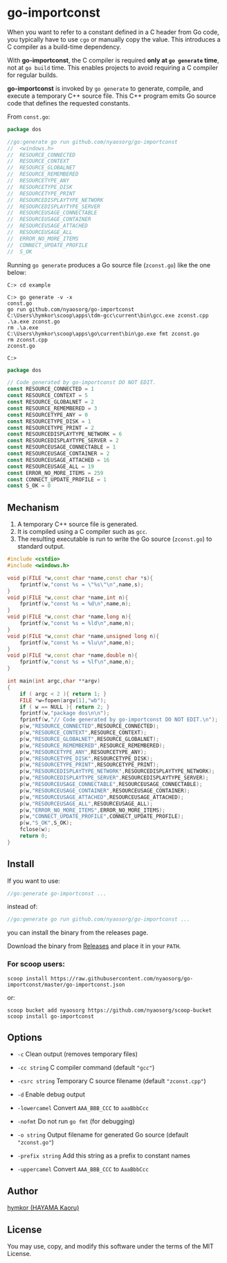 go-importconst
==============

When you want to refer to a constant defined in a C header from Go code, you typically have to use `cgo` or manually copy the value. This introduces a C compiler as a build-time dependency.

With **go-importconst**, the C compiler is required **only at `go generate` time**, not at `go build` time. This enables projects to avoid requiring a C compiler for regular builds.

**go-importconst** is invoked by `go generate` to generate, compile, and execute a temporary C++ source file. This C++ program emits Go source code that defines the requested constants.

From `const.go`:

```go
package dos

//go:generate go run github.com/nyaosorg/go-importconst
//	<windows.h>
//	RESOURCE_CONNECTED
//	RESOURCE_CONTEXT
//	RESOURCE_GLOBALNET
//	RESOURCE_REMEMBERED
//	RESOURCETYPE_ANY
//	RESOURCETYPE_DISK
//	RESOURCETYPE_PRINT
//	RESOURCEDISPLAYTYPE_NETWORK
//	RESOURCEDISPLAYTYPE_SERVER
//	RESOURCEUSAGE_CONNECTABLE
//	RESOURCEUSAGE_CONTAINER
//	RESOURCEUSAGE_ATTACHED
//	RESOURCEUSAGE_ALL
//	ERROR_NO_MORE_ITEMS
//	CONNECT_UPDATE_PROFILE
//	S_OK
```

Running `go generate` produces a Go source file (`zconst.go`) like the one below:

```
C:> cd example

C:> go generate -v -x
const.go
go run github.com/nyaosorg/go-importconst
C:\Users\hymkor\scoop\apps\tdm-gcc\current\bin\gcc.exe zconst.cpp
.\a.exe zconst.go
rm .\a.exe
C:\Users\hymkor\scoop\apps\go\current\bin\go.exe fmt zconst.go
rm zconst.cpp
zconst.go

C:>
```

```zconst.go
package dos

// Code generated by go-importconst DO NOT EDIT.
const RESOURCE_CONNECTED = 1
const RESOURCE_CONTEXT = 5
const RESOURCE_GLOBALNET = 2
const RESOURCE_REMEMBERED = 3
const RESOURCETYPE_ANY = 0
const RESOURCETYPE_DISK = 1
const RESOURCETYPE_PRINT = 2
const RESOURCEDISPLAYTYPE_NETWORK = 6
const RESOURCEDISPLAYTYPE_SERVER = 2
const RESOURCEUSAGE_CONNECTABLE = 1
const RESOURCEUSAGE_CONTAINER = 2
const RESOURCEUSAGE_ATTACHED = 16
const RESOURCEUSAGE_ALL = 19
const ERROR_NO_MORE_ITEMS = 259
const CONNECT_UPDATE_PROFILE = 1
const S_OK = 0
```

Mechanism
---------

1. A temporary C++ source file is generated.
2. It is compiled using a C compiler such as `gcc`.
3. The resulting executable is run to write the Go source (`zconst.go`) to standard output.

```zconst.cpp
#include <cstdio>
#include <windows.h>

void p(FILE *w,const char *name,const char *s){
	fprintf(w,"const %s = \"%s\"\n",name,s);
}
void p(FILE *w,const char *name,int n){
	fprintf(w,"const %s = %d\n",name,n);
}
void p(FILE *w,const char *name,long n){
	fprintf(w,"const %s = %ld\n",name,n);
}
void p(FILE *w,const char *name,unsigned long n){
	fprintf(w,"const %s = %lu\n",name,n);
}
void p(FILE *w,const char *name,double n){
	fprintf(w,"const %s = %lf\n",name,n);
}

int main(int argc,char **argv)
{
    if ( argc < 2 ){ return 1; }
    FILE *w=fopen(argv[1],"wb");
    if ( w == NULL ){ return 2; }
    fprintf(w,"package dos\n\n");
    fprintf(w,"// Code generated by go-importconst DO NOT EDIT.\n");
    p(w,"RESOURCE_CONNECTED",RESOURCE_CONNECTED);
    p(w,"RESOURCE_CONTEXT",RESOURCE_CONTEXT);
    p(w,"RESOURCE_GLOBALNET",RESOURCE_GLOBALNET);
    p(w,"RESOURCE_REMEMBERED",RESOURCE_REMEMBERED);
    p(w,"RESOURCETYPE_ANY",RESOURCETYPE_ANY);
    p(w,"RESOURCETYPE_DISK",RESOURCETYPE_DISK);
    p(w,"RESOURCETYPE_PRINT",RESOURCETYPE_PRINT);
    p(w,"RESOURCEDISPLAYTYPE_NETWORK",RESOURCEDISPLAYTYPE_NETWORK);
    p(w,"RESOURCEDISPLAYTYPE_SERVER",RESOURCEDISPLAYTYPE_SERVER);
    p(w,"RESOURCEUSAGE_CONNECTABLE",RESOURCEUSAGE_CONNECTABLE);
    p(w,"RESOURCEUSAGE_CONTAINER",RESOURCEUSAGE_CONTAINER);
    p(w,"RESOURCEUSAGE_ATTACHED",RESOURCEUSAGE_ATTACHED);
    p(w,"RESOURCEUSAGE_ALL",RESOURCEUSAGE_ALL);
    p(w,"ERROR_NO_MORE_ITEMS",ERROR_NO_MORE_ITEMS);
    p(w,"CONNECT_UPDATE_PROFILE",CONNECT_UPDATE_PROFILE);
    p(w,"S_OK",S_OK);
    fclose(w);
    return 0;
}
```

Install
-------

If you want to use:

```go
//go:generate go-importconst ...
```

instead of:

```go
//go:generate go run github.com/nyaosorg/go-importconst ...
```

you can install the binary from the releases page.

Download the binary from [Releases](https://github.com/nyaosorg/go-importconst/releases) and place it in your `PATH`.

### For scoop users:

```
scoop install https://raw.githubusercontent.com/nyaosorg/go-importconst/master/go-importconst.json
```

or:

```
scoop bucket add nyaosorg https://github.com/nyaosorg/scoop-bucket
scoop install go-importconst
```

Options
-------

* `-c`
  Clean output (removes temporary files)

* `-cc string`
  C compiler command (default `"gcc"`)

* `-csrc string`
  Temporary C source filename (default `"zconst.cpp"`)

* `-d`
  Enable debug output

* `-lowercamel`
  Convert `AAA_BBB_CCC` to `aaaBbbCcc`

* `-nofmt`
  Do not run `go fmt` (for debugging)

* `-o string`
  Output filename for generated Go source (default `"zconst.go"`)

* `-prefix string`
  Add this string as a prefix to constant names

* `-uppercamel`
  Convert `AAA_BBB_CCC` to `AaaBbbCcc`

Author
------

[hymkor (HAYAMA Kaoru)](https://github.com/hymkor)

License
-------

You may use, copy, and modify this software under the terms of the MIT License.
